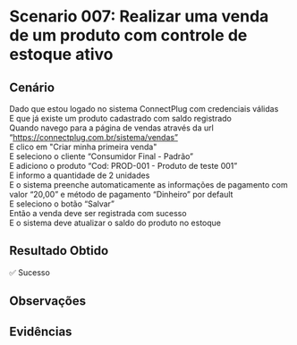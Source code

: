 # Scenario 007: Realizar uma venda de um produto com controle de estoque ativo

## Cenário
Dado que estou logado no sistema ConnectPlug com credenciais válidas  
E que já existe um produto cadastrado com saldo registrado  
Quando navego para a página de vendas através da url “https://connectplug.com.br/sistema/vendas”  
E clico em "Criar minha primeira venda"  
E seleciono o cliente “Consumidor Final - Padrão”  
E adiciono o produto “Cod: PROD-001 - Produto de teste 001”  
E informo a quantidade de 2 unidades  
E o sistema preenche automaticamente as informações de pagamento com valor “20,00” e método de pagamento “Dinheiro” por default  
E seleciono o botão “Salvar”  
Então a venda deve ser registrada com sucesso  
E o sistema deve atualizar o saldo do produto no estoque

## Resultado Obtido
✅ Sucesso

## Observações

## Evidências
